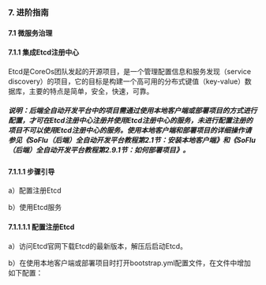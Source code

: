 ### 7. 进阶指南

#### 7.1 微服务治理

#### 7.1.1 集成Etcd注册中心

Etcd是CoreOs团队发起的开源项目，是一个管理配置信息和服务发现（service discovery）的项目，它的目标是构建一个高可用的分布式键值（key-value）数据库，主要的特点是简单，安全，快速，可靠。

##### 说明：后端全自动开发平台中的项目需通过使用本地客户端或部署项目的方式进行配置，才可在Etcd注册中心注册并使用Etcd注册中心的服务，未进行配置注册的项目不可以使用Etcd注册中心的服务。使用本地客户端和部署项目的详细操作请参见《SoFlu（后端）全自动开发平台教程第2.1节：安装本地客户端》和《SoFlu（后端）全自动开发平台教程第2.9.1节：如何部署项目》。

#### 7.1.1.1 步骤引导

a）配置注册Etcd

b）使用Etcd服务

#### 7.1.1.1.1 配置注册Etcd

a）访问Etcd官网下载Etcd的最新版本，解压后启动Etcd。

b）在使用本地客户端或部署项目时打开bootstrap.yml配置文件，在文件中增加如下配置：
